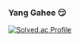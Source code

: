 ### Yang Gahee 😏 

[![Solved.ac Profile](http://mazassumnida.wtf/api/v2/generate_badge?boj=ghghghgh)](https://solved.ac/ghghghgh/)
